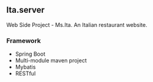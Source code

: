 ## Ita.server

Web Side Project - Ms.Ita.
An Italian restaurant website.

### Framework
- Spring Boot
- Multi-module maven project
- Mybatis
- RESTful
